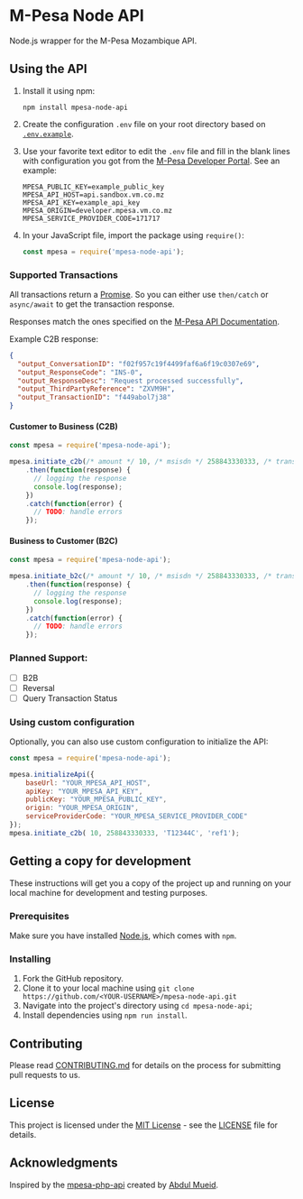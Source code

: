 # M-Pesa Node API

Node.js wrapper for the M-Pesa Mozambique API.

## Using the API

1. Install it using npm:
    ```shell
    npm install mpesa-node-api
    ```
   
1. Create the configuration `.env` file on your root directory based on [`.env.example`](.env.example).
   
1. Use your favorite text editor to edit the `.env` file and fill in the blank lines with configuration
 you got from the [M-Pesa Developer Portal](https://developer.mpesa.vm.co.mz/). See an example:
    ```shell
    MPESA_PUBLIC_KEY=example_public_key
    MPESA_API_HOST=api.sandbox.vm.co.mz
    MPESA_API_KEY=example_api_key
    MPESA_ORIGIN=developer.mpesa.vm.co.mz
    MPESA_SERVICE_PROVIDER_CODE=171717
    ``` 
   
1. In your JavaScript file, import the package using `require()`:
    ```js
    const mpesa = require('mpesa-node-api');
    ```
   
### Supported Transactions

All transactions return a [Promise](https://developer.mozilla.org/en-US/docs/Web/JavaScript/Reference/Global_Objects/Promise).
 So you can either use `then/catch` or `async/await` to get the transaction response.
 
Responses match the ones specified on the [M-Pesa API Documentation](https://developer.mpesa.vm.co.mz/apis/).

Example C2B response:

```json
{
  "output_ConversationID": "f02f957c19f4499faf6a6f19c0307e69",
  "output_ResponseCode": "INS-0",
  "output_ResponseDesc": "Request processed successfully",
  "output_ThirdPartyReference": "ZXVM9H",
  "output_TransactionID": "f449abol7j38"
}
```

#### Customer to Business (C2B)
```js
const mpesa = require('mpesa-node-api');

mpesa.initiate_c2b(/* amount */ 10, /* msisdn */ 258843330333, /* transaction ref */ 'T12344C', /*3rd party ref*/ 'ref1')
    .then(function(response) {
      // logging the response
      console.log(response);
    })
    .catch(function(error) {
      // TODO: handle errors
    });
```

#### Business to Customer (B2C)
```js
const mpesa = require('mpesa-node-api');

mpesa.initiate_b2c(/* amount */ 10, /* msisdn */ 258843330333, /* transaction ref */ 'T12344C', /*3rd party ref*/ 'ref1')
    .then(function(response) {
      // logging the response
      console.log(response);
    })
    .catch(function(error) {
      // TODO: handle errors
    });
```

### Planned Support:
- [ ] B2B
- [ ] Reversal
- [ ] Query Transaction Status

### Using custom configuration

Optionally, you can also use custom configuration to initialize the API:

```js
const mpesa = require('mpesa-node-api');

mpesa.initializeApi({
    baseUrl: "YOUR_MPESA_API_HOST",
    apiKey: "YOUR_MPESA_API_KEY",
    publicKey: "YOUR_MPESA_PUBLIC_KEY",
    origin: "YOUR_MPESA_ORIGIN",
    serviceProviderCode: "YOUR_MPESA_SERVICE_PROVIDER_CODE"
});
mpesa.initiate_c2b( 10, 258843330333, 'T12344C', 'ref1');
```

## Getting a copy for development

These instructions will get you a copy of the project up and running on
your local machine for development and testing purposes.

### Prerequisites

Make sure you have installed [Node.js](https://nodejs.org/en/), which comes with `npm`.

### Installing

1. Fork the GitHub repository.
1. Clone it to your local machine using `git clone https://github.com/<YOUR-USERNAME>/mpesa-node-api.git`
1. Navigate into the project's directory using `cd mpesa-node-api`; 
1. Install dependencies using `npm run install`.

## Contributing

Please read [CONTRIBUTING.md](CONTRIBUTING.md) for details on the process
 for submitting pull requests to us.

## License

This project is licensed under the [MIT License](LICENSE) - see the [LICENSE](LICENSE) file for
details.

## Acknowledgments

Inspired by the [mpesa-php-api](https://github.com/abdulmueid/mpesa-php-api) created by
[Abdul Mueid](https://github.com/abdulmueid/).
